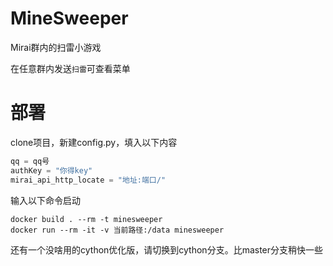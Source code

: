 # MineSweeper
Mirai群内的扫雷小游戏

在任意群内发送`扫雷`可查看菜单

# 部署

clone项目，新建config.py，填入以下内容
```python
qq = qq号
authKey = "你得key"
mirai_api_http_locate = "地址:端口/"
```
输入以下命令启动
```
docker build . --rm -t minesweeper
docker run --rm -it -v 当前路径:/data minesweeper
```

还有一个没啥用的cython优化版，请切换到cython分支。比master分支稍快一些
